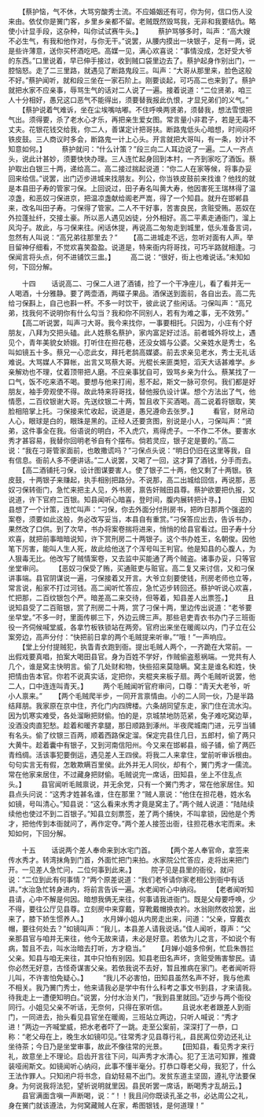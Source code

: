 <!-- { "loadSidebar": true } -->
　　【蔡护恼，气不休，大骂穷酸秀士流。不应婚姻还有可，你为何，信口伤人没来由。依仗你是黉门客，乡里乡亲都不留。老贼既然毁骂我，无非和我要结仇。略使小计显手段，这杂种，叫你试试赛牛头。】
　　蔡护骂够多时，叫声：“高大嫂不必生气，有我和他作对，与你无干。”说罢，从腰内摸出一块银子，足有一两，说是些许薄意，送你买杯酒吃吧。高媒一见，满心欢喜说：“事情没成，怎好受大爷的东西。”口里说着，早已伸手接过，收到贼口袋里边去了。蔡护起身作别出门，一腔恼怒。走了二三里路，就遇见了断路鬼段三。叫声：“大哥从那里来，脸色这般不好。”蔡护闻听，就和段三坐在一家石阶上。刚要谈起，可巧高二也来到了。蔡护就把水家不应亲事，辱骂生气的话对二人说了一遍。接着说道：“二位贤弟，咱三人十分相好，愚兄这口恶气不能得出，须要替我报此仇恨，才显兄弟们的义气。”
　　【蔡护说着气难诉，坐在尘埃嘴咕嘟。不住呼唤两贤弟，须替我，想法雪恨把气出。须得要，杀了老水心才乐，再把亲生爱女图。常言量小非君子，若是无毒不丈夫。花银花钱交给我，你二人，善谋定计把哥扶。断路鬼低头心暗想，时间闷坏铁皮鼓。三人商议时多会，断路鬼一计上心头。开言就把大哥叫，有一条，妙计不知意如何。】
　　蔡护就问：“什么计策？”段三向二人耳边说了一遍。二人一齐点头，说此计甚妙，须要快快办理。三人连忙起身回到本村，一齐到家吃了酒饭。蔡护取出白银三十两，递给高二。高二接过揣起说道：“你二人在家等候，将事办妥回来给信。”说罢，出门迈步进城来找朋友。列公，你当铁皮鼓前来找谁？他找的就是本县田子寿的管家刁保。上回说过，田子寿名叫黄大寿，他因害死王瑞林得了温凉盏，和恶奴刁保进京，把温凉盏献给阁老严嵩，得了一个知县。就升在邯郸县来，改名叫田子寿。刁保得了管家。二人不干好事，苦害良民，贪赃受贿。恶奴在外拉蓬扯纤，交接土豪。所以恶人遇见凶徒，分外相好。高二平素走通衙门，溜上风沟子。故此，与刁保来往。闲话休提，再说高二匆匆走到城里，低头准备言词，忽然有人叫说：“高兄弟往那里去？”
　　【高二进城走不远，忽听对面有人声。举目留神仔细看，不觉欢喜笑盈盈。说道是，特来衙内将哥找，可巧半路就相逢。刁保闻言将头点，何不进铺饮三盅。】
　　高二说：“很好，街上也难说话。”未知如何，下回分解。



　　十四
　　话说高二、刁保二人进了酒铺，捡了一个干净座儿，看了看并无一人喝酒，十分雅静。要了两壶酒，两碟子果品。酒保送到面前，各自出去。高二先给刁保斟上，自己也斟一杯。不多一时饮干，彼此说了些闲话。刁保叫声：“高兄弟，找我何不说明你有什么勾当？我和你不同别人，若有为难之事，无不效劳。”
　　【高二听说罢，叫声刁大哥。我今来找你，一事要相托。只因为，小庄有个好朋友，八拜为交把头磕。此人姓蔡名蔡护，家内富足好过活。前者城外将坟上，遇见个，青年美貌女娇娥。打听住在担花巷，还没女婿与公婆。父亲姓水是秀士，名叫如镜五十多。蔡兄一心恋此女，拜托老鸹高媒婆。前去求亲见老水，秀士无礼话难说。大骂媒人不算帐，出言又骂蔡大哥。光棍长来匪类短，滔天大话甚难学。乡亲解劝也不理，仗着顶带把人磨。不应亲事犹自可，毁骂乡亲为什么。蔡某找了一口气，饭不吃来酒不喝。要想与他来打闹，惹不起，斯文一脉可奈何。我们都是好朋友，袖手旁观使不得。故此特来将哥找，替他报仇设计谋。想个方法出了气，他情愿，二百纹银谢大哥。先送纹银二十两，暂且收下买酒喝。高二说着将银取，笑脸相陪掌上托。刁保接来忙收起，说道是，愚兄遵命去张罗。】
　　看官，财帛动人心，眼球是白的，眼珠是黑的。正经人还要贪图，别说是小人，刁保叫声：“贤弟，这件事全在我。俗语说的明白，不入虎穴，焉得虎子。一不作二不休。要害水秀才甚容易，我替你回明老爷自有个摆布。倘若灵应，银子定是要的。”高二说：“我在刁哥管家面前，也敢撒谎吗？”刁保点头说：“明日仍旧在这里等我，自有信息。衙前人多不便讲话。”二人说罢，又喝了一回，这才算了酒钱，分手而去。
　　【高二酒铺托刁保，设计图谋要害人。使了银子二十两，他又剩了十两银。铁皮鼓，十两银子来赚起，执手相别把路分。不说那，高二出城给回信，再说那，恶奴刁保转衙门，急忙来把主人见，外书房，禀告奸贼田县尊。蔡护欲要把仇报，又说道，许下官府二百银。知县闻听心暗喜，登时间，腹内展转把计寻。】
　　田知县想了一个计策，连忙叫声：“刁保，你去外面分付刑房书，把昨日那两个强盗的案卷，须要如此这般，务必改写妥当，本县自有重赏。”刁保答应出去，告诉书办，果然改了口供。到了次早，书办将案卷揣将进来，悄悄的给县官看过。田子寿十分欢喜，就把前事暗暗说知，许下赏刑房二十两银子。这个书办姓王，名朝俊。因他笔下厉害，能叫人生人死，故此给他送了个浑号叫王判官。他是知县的心腹人，为人狠毒无比。他改写了贼情案卷，又去监中买能通了两个贼盗。诸事办妥，只等官坐堂审问。
　　【恶奴刁保受了贿，买通赃吏与赃官。高二复又来讨信，又和刁保讲事端。县官阴谋说一遍，刁保接着又开言。大爷立刻要使钱，刑房老师也立等，常言说，船家不打过河钱。高二闻听忙答应，急忙迈步转回还。蔡护听说心欢喜，忙把那，二百纹银包个严。暗差高二来交待，但等着，知县差人出票签。】
　　且说知县受了二百赃银，赏了刑房二十两，赏了刁保十两，里边传出说道：“老爷要坐早堂。”不多一时，里面传梆三下，外边云牌三声。那些皂吏青衣书办门子三班衙役一齐伺候喊堂威，各拿竹板铁锁站在两旁。官府出来坐在暖阁以内，门子立在公案旁边，高声分付：“快把前日拿的两个毛贼提来听审。”“哦！”一声响应。
　　【堂上分付提贼犯，执眚青衣跑到衙。提出毛贼人两个，一齐跪在大常前。一出假戏要真唱，拍案大喝田县官。身为百姓不学好，作贼偷盗惹祸端。一党共有人几个，谁是窝主快明言。偷了几处财和物，快些招来莫隐瞒。窝主是谁名和姓，快把情由告本官。你若不说真实话，定把你，夹棍夹来板子扇。两个毛贼听说罢，他二人，口中连连叫青天。】
　　两个毛贼闻听官府审问，口尊：“青天大老爷，听小人禀来。”
　　【两个毛贼爬半步，一同开言禀情由。小的二人同一伙，乃是半路结拜朋。我家原在京中住，齐化门内四牌楼。六条胡同望东走，家门住在流水沟。因为饥寒实难受，各处溜瞅把财偷。怕的是，京城禁地防范紧，兔子难吃窝边草，没酒没肉直犯愁。趁着和暖齐拿腿，那日顺路到涿州。半夜爬城南门进，元亨当铺有名头。偷了纹银三百两，顺着西路保定溜。保定完县住几日，五郎村，偷了两只大黄牛。趁着囊中有银子，又到河南信阳州。今又来在邯郸县，缎子铺，偷了两匹青绉绸。活该事犯要倒运，遇见差人王四侯。将我二人来拿住，堂前听审诉根由。句句实言无有假，怎敢欺瞒百里侯。此外并无人同伙，却有个，黉门秀才一儒流。常在他家来居住，不过藏身把财偷。毛贼说完一席话，田知县，坐上不住乱点头。】
　　县官闻听毛贼禀说，并无余党，只有一个黉门秀才，常在他家居住。知县点头问说：“这秀才姓甚名谁，住在那里？”贼人禀说：“他住在担花巷，姓水名如镜，号叫清心。”知县说：“这么看来水秀才竟是窝主了。”两个贼人说道：“陆陆续续他也使过不到二百银子。”知县立刻票签，差了两个捕快，不叫拿锁，因他是个秀才，把他传到本衙就问了，再作定夺。”两个差人接签出衙，往担花巷水宅而来。未知如何，下回分解。
 
　　十五
　　话说两个差人奉命来到水宅门首。
　　【两个差人奉官命，拿签来传水秀才。转湾抹角到门首，外面忙把门来拍。水家院公忙答应，走将出来把门开。一见差人急忙问，二位何事到此来。】
　　院子见是县里的衙役，就问说：“二位到此有何事情？”两个原差说道：“我们老爷请你家老相公到衙中有话讲。”水治急忙转身进内，将前言告诉一遍。水老闻听心中纳闷。
　　【老者闻听知县请，心中不解是何因。暗想我俩无来往，何事请我进衙门。既是父母要呼唤，少不得，要往公厅见县尊。立刻房中来穿戴，穿靴戴帽换衣衿。水翁刚然收拾罢，出来了，膝下娇生惯养人。】
　　水月婵小姐从内房走出来，问道：“父亲，穿戴衣帽，要往何处去？”如镜叫声：“我儿，本县差人请我说话。”佳人闻听，尊声：“父亲那县官与咱并无来往，他今无故来请，未必是好意。若依为儿之言，不如说个有病，暂且不去，叫水治暗去打听，方才稳当。”
　　【月婵小姐多伶俐，忙启朱唇拦父亲。知县与咱无来往，其中只怕有别因。知县老田名声坏，贪赃受贿害黎民。请你必然无好意，古怪奇谋害父亲。若依我说不去好，暂且推病在家门。老者闻听将儿叫，不许害怕免疑心。】
　　“我儿不必害怕，田知县虽然名声不好，我与他素不相关。我乃黉门秀士，他来请我必是学中有什么科考之事文书到县，才来请我。待我走上一遭便知明白。”说罢，分付水治关门，“我到县里就回。”迈步与两个衙役同行。小姐见父亲不听话，无奈何，只得在家听信。
　　且说水老者跟差人到衙门，一同进去，抬头看见县官坐在暖阁，三班站立两边，只听人喊说：“秀才进！”两边一齐喊堂威，把水老者吓了一跳。走至公案前，深深打了一恭，口称：“老父母在上，晚生水如镜叩见。”往常秀才见县尊行礼，县民离位旁边还礼让坐待茶；今日乃是坐堂审事，故此不像往常的光景。
　　【田知县，看见秀才来行礼，故意坐上不理论。启齿开言往下问，叫声秀才水清心。犯了王法可知罪，推聋装哑闹斯文。如镜闻听心纳闷，此事不懂半毫分。打恭口尊老父母，我犯了，什么王法作罪人。只知闭户将书念，自幼轻易不出门。发贫东道主坚固，遵礼守法要保身。为何说我将法犯，望祈说明就里因。县民听罢一席话，断喝秀才乱胡云。】
　　县官满面含嗔一声断喝，说：“！！我且问你既读孔圣之书，必达周公之礼，身在黉门就该遵法，为何窝藏贼人在家，希图银钱，是何道理！”
